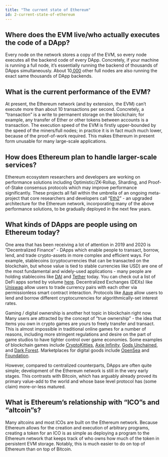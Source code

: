 ```yaml
---
title: "The current state of Ethereum"
id: 2-current-state-of-ethereum
---
```


## Where does the EVM live/who actually executes the code of a DApp?

Every node on the network stores a copy of the EVM, so every node executes all the backend code of every DApp. Concretely, if your machine is running a full node, it’s essentially running the backend of thousands of DApps simultaneously. About 10[,000](https://www.ethernodes.org/) other full nodes are also running the exact same thousands of DApp backends.

## What is the current performance of the EVM?

At present, the Ethereum network (and by extension, the EVM) can’t execute more than about 10 transactions per second. Concretely, a “transaction” is a write to permanent storage on the blockchain; for example, any transfer of Ether or other tokens between accounts is a transaction. The execution speed of the EVM is firstly upper-bounded by the speed of the miners/full nodes; in practice it is in fact much much lower, because of the proof-of-work required. This makes Ethereum in present form unusable for many large-scale applications.

## How does Ethereum plan to handle larger-scale services?

Ethereum ecosystem researchers and developers are working on performance solutions including Optimistic/ZK-Rollup, Sharding, and Proof-of-Stake consensus protocols which may improve performance significantly. These projects all fall within the umbrella of an ongoing meta-project that core researchers and developers call “[Eth2](https://twitter.com/VitalikButerin/status/1240365047421054976)” - an upgraded architecture for the Ethereum network, incorporating many of the above performance solutions, to be gradually deployed in the next few years.

## What kinds of DApps are people using on Ethereum today?

One area that has been receiving a lot of attention in 2019 and 2020 is “Decentralized Finance” - DApps which enable people to transact, borrow, lend, and trade crypto-assets in more complex and efficient ways. For example, stablecoins (cryptocurrencies that can be transacted on the blockchain, but whose value is tied to stable currencies like USD) are one of the most fundamental and widely-used applications - many people are holding stablecoins like [DAI](https://makerdao.com/en/) and [Tether](https://tether.to/) today. You can check out a list of DeFi apps sorted by volume [here](https://defipulse.com/). Decentralized Exchanges (DEXs) like [Uniswap](https://uniswap.org/) allow users to trade currency pairs with each other via permissionless smart contract interaction. Protocols like [Aave](https://aave.com/) allow users to lend and borrow different cryptocurrencies for algorithmically-set interest rates.

Gaming / digital ownership is another hot topic in blockchain right now. Many users are attracted by the concept of “true ownership” - the idea that items you own in crypto games are yours to freely transfer and transact. This is almost impossible in traditional online games for a number of reasons, including more stringent regulations and desire on the part of game studios to have tighter control over game economies. Some examples of blockchain games include [CryptoKitties](https://www.cryptokitties.co/), [Axie Infinity](https://axieinfinity.com/), [Gods Unchained](https://godsunchained.com/), and [Dark Forest](https://zkga.me/). Marketplaces for digital goods include [OpenSea](https://opensea.io/) and [Foundation](https://foundation.app/).

However, compared to centralized counterparts, DApps are often quite simple; development of the Ethereum network is still in the very early stages. This contrasts with Bitcoin, which has arguably already proved its primary value-add to the world and whose base level protocol has (some claim) more-or-less matured.

## What is Ethereum’s relationship with “ICO”s and “altcoin”s?

Many altcoins and most ICOs are built on the Ethereum network. Because Ethereum allows for the creation and execution of arbitrary programs, creating a token for an ICO is as simple as deploying a program to the Ethereum network that keeps track of who owns how much of the token in persistent EVM storage. Notably, this is much easier to do on top of Ethereum than on top of Bitcoin.
